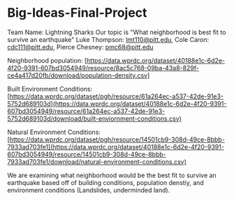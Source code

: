 # Big-Ideas-Final-Project
Team Name: Lightning Sharks
Our topic is "What neighborhood is best fit to survive an earthquake"
Luke Thompson: lmt110@pitt.edu, Cole Caron: cdc111@pitt.edu, Pierce Chesney: pmc68@pitt.edu

Neighborhood population: [https://data.wprdc.org/dataset/40188e1c-6d2e-4f20-9391-607bd3054949/resource/8ac5c768-09ba-43a8-829f-ce4a417d20fb/download/population-density.csv]

Built Environment Conditions: [https://data.wprdc.org/dataset/pgh/resource/61a264ec-a537-42de-91e3-5752d689103d](https://data.wprdc.org/dataset/40188e1c-6d2e-4f20-9391-607bd3054949/resource/61a264ec-a537-42de-91e3-5752d689103d/download/built-enviornment-conditions.csv)

Natural Environment Conditions:[https://data.wprdc.org/dataset/pgh/resource/14501cb9-308d-49ce-8bbb-7933ad703fe1](https://data.wprdc.org/dataset/40188e1c-6d2e-4f20-9391-607bd3054949/resource/14501cb9-308d-49ce-8bbb-7933ad703fe1/download/natural-environment-conditions.csv)

We are examining what neighborhood would be the best fit to survive an earthquake based off of building conditions, population denstiy, and environment conditions (Landslides, underminded land). 
